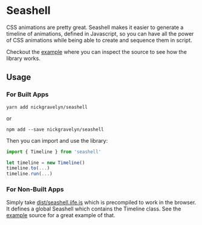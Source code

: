 # Seashell

CSS animations are pretty great. Seashell makes it easier to generate a timeline of animations, defined in Javascript, so you can have all the power of CSS animations while being able to create and sequence them in script.

Checkout the [example](https://nickgravelyn.github.io/seashell) where you can inspect the source to see how the library works.

## Usage

### For Built Apps

```
yarn add nickgravelyn/seashell
```

or
  
```
npm add --save nickgravelyn/seashell
```
  
Then you can import and use the library:

```js
import { Timeline } from 'seashell'

let timeline = new Timeline()
timeline.to(...)
timeline.run(...)
```

### For Non-Built Apps

Simply take [dist/seashell.iife.js](dist/seashell.iife.js) which is precompiled to work in the browser. It defines a global Seashell which contains the Timeline class. See the [example](https://nickgravelyn.github.io/seashell) source for a great example of that.
